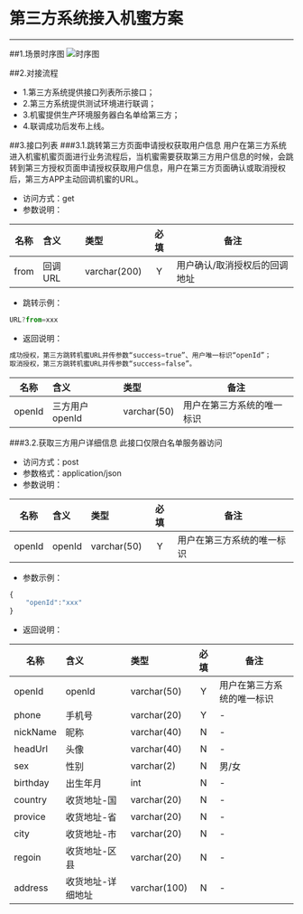 # 第三方系统接入机蜜方案

---
##1.场景时序图
![时序图](https://file.zpmgo.com/api/download/temp/N2NiYzMyOTUtODNkMy00OGQ2LTliNzctYmIwNjVhN2U3ZWY2LnBuZw==)

##2.对接流程
 - 1.第三方系统提供接口列表所示接口；
 - 2.第三方系统提供测试环境进行联调；
 - 3.机蜜提供生产环境服务器白名单给第三方；
 - 4.联调成功后发布上线。

##3.接口列表
###3.1.跳转第三方页面申请授权获取用户信息
用户在第三方系统进入机蜜机蜜页面进行业务流程后，当机蜜需要获取第三方用户信息的时候，会跳转到第三方授权页面申请授权获取用户信息，用户在第三方页面确认或取消授权后，第三方APP主动回调机蜜的URL。

 - 访问方式：get
 - 参数说明：

|名称|含义|类型|必填|备注|
|----|:---|:---|:--:|--------|
|from|回调URL|varchar(200)|Y|用户确认/取消授权后的回调地址|

 - 跳转示例：

```javascript
URL?from=xxx
```

 - 返回说明：

```javascript
成功授权，第三方跳转机蜜URL并传参数“success=true”、用户唯一标识“openId”；
取消授权，第三方跳转机蜜URL并传参数“success=false”。
```
|名称|含义|类型|备注|
|----|:---|:---|--------|
|openId|三方用户openId|varchar(50)|用户在第三方系统的唯一标识|

###3.2.获取三方用户详细信息
此接口仅限白名单服务器访问

 - 访问方式：post
 - 参数格式：application/json
 - 参数说明：

|名称|含义|类型|必填|备注|
|----|:---|:---|:--:|--------|
|openId|openId|varchar(50)|Y|用户在第三方系统的唯一标识|


 - 参数示例：

```javascript
{
    "openId":"xxx"
}
```

 - 返回说明：

|名称|含义|类型|必填|备注|
|----|:---|:---|:--:|--------|
|openId|openId|varchar(50)|Y|用户在第三方系统的唯一标识|
|phone|手机号|varchar(20)|Y|-|
|nickName|昵称|varchar(40)|N|-|
|headUrl|头像|varchar(40)|N|-|
|sex|性别|varchar(2)|N|男/女|
|birthday|出生年月|int|N|-|
|country|收货地址-国|varchar(20)|N|-|
|provice|收货地址-省|varchar(20)|N|-|
|city|收货地址-市|varchar(20)|N|-|
|regoin|收货地址-区县|varchar(20)|N|-|
|address|收货地址-详细地址|varchar(100)|N|-|









